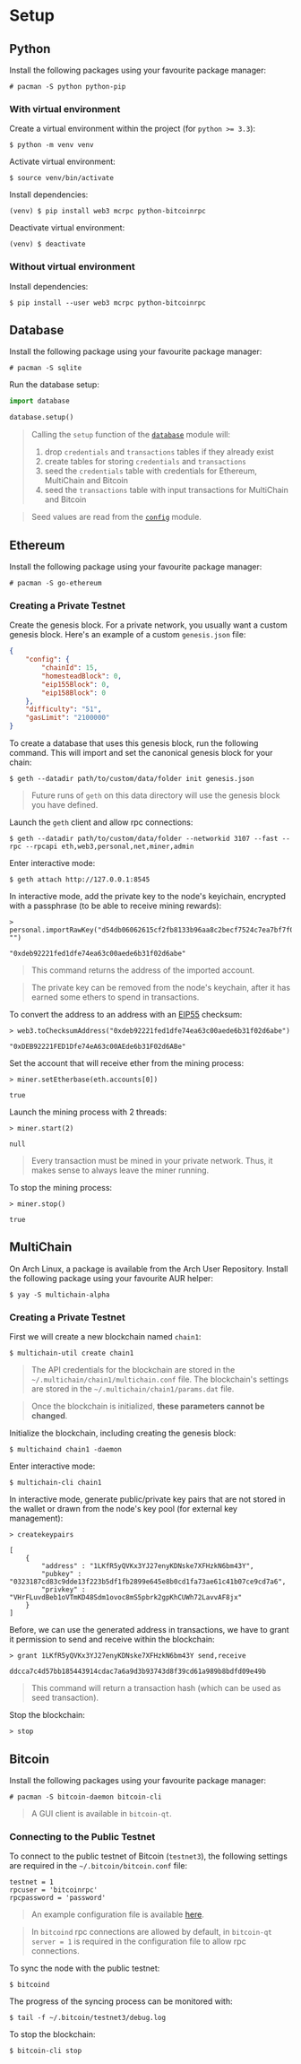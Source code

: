 # Setup

## Python

Install the following packages using your favourite package manager:

```console
# pacman -S python python-pip
```

### With virtual environment

Create a virtual environment within the project (for `python >= 3.3`):

```console
$ python -m venv venv
```

Activate virtual environment:

```console
$ source venv/bin/activate
```

Install dependencies:

```
(venv) $ pip install web3 mcrpc python-bitcoinrpc
```

Deactivate virtual environment:

```
(venv) $ deactivate
```

### Without virtual environment

Install dependencies:

```console
$ pip install --user web3 mcrpc python-bitcoinrpc
```

## Database

Install the following package using your favourite package manager:

```console
# pacman -S sqlite
```

Run the database setup:

```python
import database

database.setup()
```

> Calling the `setup` function of the [`database`](database.py) module will:
>
> 1. drop `credentials` and `transactions` tables if they already exist
> 2. create tables for storing `credentials` and `transactions`
> 3. seed the `credentials` table with credentials for Ethereum, MultiChain and Bitcoin
> 4. seed the `transactions` table with input transactions for MultiChain and Bitcoin

> Seed values are read from the [`config`](config.py) module.

## Ethereum

Install the following package using your favourite package manager:

```console
# pacman -S go-ethereum
```

### Creating a Private Testnet

Create the genesis block. For a private network, you usually want a custom genesis block. Here's an example of a custom `genesis.json` file:

```json
{
    "config": {
        "chainId": 15,
        "homesteadBlock": 0,
        "eip155Block": 0,
        "eip158Block": 0
    },
    "difficulty": "51",
    "gasLimit": "2100000"
}
```

To create a database that uses this genesis block, run the following command. This will import and set the canonical genesis block for your chain:

```console
$ geth --datadir path/to/custom/data/folder init genesis.json
```

> Future runs of `geth` on this data directory will use the genesis block you have defined.

Launch the `geth` client and allow rpc connections:

```console
$ geth --datadir path/to/custom/data/folder --networkid 3107 --fast --rpc --rpcapi eth,web3,personal,net,miner,admin
```

Enter interactive mode:

```console
$ geth attach http://127.0.0.1:8545
```

In interactive mode, add the private key to the node's keyichain, encrypted with a passphrase (to be able to receive mining rewards):

```
> personal.importRawKey("d54db06062615cf2fb8133b96aa8c2becf7524c7ea7bf7f0387ee9b903b6b662", "")

"0xdeb92221fed1dfe74ea63c00aede6b31f02d6abe"
```

> This command returns the address of the imported account.

> The private key can be removed from the node's keychain, after it has earned some ethers to spend in transactions.

To convert the address to an address with an [EIP55](https://github.com/ethereum/EIPs/issues/55) checksum:

```
> web3.toChecksumAddress("0xdeb92221fed1dfe74ea63c00aede6b31f02d6abe")

"0xDEB92221FED1Dfe74eA63c00AEde6b31F02d6ABe"
```

Set the account that will receive ether from the mining process:

```
> miner.setEtherbase(eth.accounts[0])

true
```

Launch the mining process with 2 threads:

```
> miner.start(2)

null
```

> Every transaction must be mined in your private network. Thus, it makes sense to always leave the miner running.

To stop the mining process:

```
> miner.stop()

true
```

## MultiChain

On Arch Linux, a package is available from the Arch User Repository. Install the following package using your favourite AUR helper:

```console
$ yay -S multichain-alpha
```

### Creating a Private Testnet

First we will create a new blockchain named `chain1`:

```console
$ multichain-util create chain1
```

> The API credentials for the blockchain are stored in the `~/.multichain/chain1/multichain.conf` file.
> The blockchain's settings are stored in the `~/.multichain/chain1/params.dat` file.

> Once the blockchain is initialized, **these parameters cannot be changed**.

Initialize the blockchain, including creating the genesis block:

```console
$ multichaind chain1 -daemon
```

Enter interactive mode:

```console
$ multichain-cli chain1
```

In interactive mode, generate public/private key pairs that are not stored in the wallet or drawn from the node's key pool (for external key management):

```
> createkeypairs

[
    {
        "address" : "1LKfR5yQVKx3YJ27enyKDNske7XFHzkN6bm43Y",
        "pubkey" : "0323187cd83c9dde13f223b5df1fb2899e645e8b0cd1fa73ae61c41b07ce9cd7a6",
        "privkey" : "VHrFLuvdBeb1oVTmKD48Sdm1ovoc8mS5pbrk2gpKhCUWh72LavvAF8jx"
    }
]
```

Before, we can use the generated address in transactions, we have to grant it permission to send and receive within the blockchain:

```
> grant 1LKfR5yQVKx3YJ27enyKDNske7XFHzkN6bm43Y send,receive

ddcca7c4d57bb185443914cdac7a6a9d3b93743d8f39cd61a989b8bdfd09e49b
```

> This command will return a transaction hash (which can be used as seed transaction).

Stop the blockchain:

```
> stop
```

## Bitcoin

Install the following packages using your favourite package manager:

```console
# pacman -S bitcoin-daemon bitcoin-cli
```

> A GUI client is available in `bitcoin-qt`.

### Connecting to the Public Testnet

To connect to the public testnet of Bitcoin (`testnet3`), the following settings are required in the `~/.bitcoin/bitcoin.conf` file:

```
testnet = 1
rpcuser = 'bitcoinrpc'
rpcpassword = 'password'
```

> An example configuration file is available [here](https://github.com/bitcoin/bitcoin/blob/master/contrib/debian/examples/bitcoin.conf).

> In `bitcoind` rpc connections are allowed by default, in `bitcoin-qt` `server = 1` is required in the configuration file to allow rpc connections.

To sync the node with the public testnet:

```console
$ bitcoind
```

The progress of the syncing process can be monitored with:

```console
$ tail -f ~/.bitcoin/testnet3/debug.log
```

To stop the blockchain:

```console
$ bitcoin-cli stop
```
